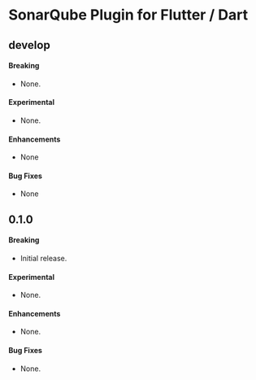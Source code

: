 # SonarQube Plugin for Flutter / Dart

## develop

#### Breaking

- None.

#### Experimental

- None.

#### Enhancements

- None

#### Bug Fixes

- None

## 0.1.0

#### Breaking

- Initial release.

#### Experimental

- None.

#### Enhancements

- None.

#### Bug Fixes

- None.